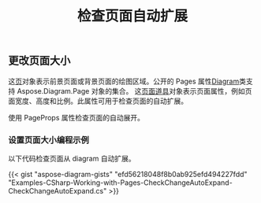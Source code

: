 ﻿---
title: 检查页面自动扩展
type: docs
weight: 10
url: /zh/net/check-page-autoexpand/
description: 本节介绍如何检查或更改页面是否在带有 Aspose.Diagram 的 visio 文件中自动展开。
---
## **更改页面大小**

这[页](http://www.aspose.com/api/net/diagram/aspose.diagram/page)对象表示前景页面或背景页面的绘图区域。公开的 Pages 属性[Diagram](http://www.aspose.com/api/net/diagram/aspose.diagram/diagram)类支持 Aspose.Diagram.Page 对象的集合。
这[页面道具](https://reference.aspose.com/diagram/net/aspose.diagram/pagesheet/properties/pageprops)对象表示页面属性，例如页面宽度、高度和比例。此属性可用于检查页面的自动扩展。

使用 PageProps 属性检查页面的自动展开。
### **设置页面大小编程示例**
以下代码检查页面从 diagram 自动扩展。

{{< gist "aspose-diagram-gists" "efd56218048f8b0ab925efd494227fdd" "Examples-CSharp-Working-with-Pages-CheckChangeAutoExpand-CheckChangeAutoExpand.cs" >}}
